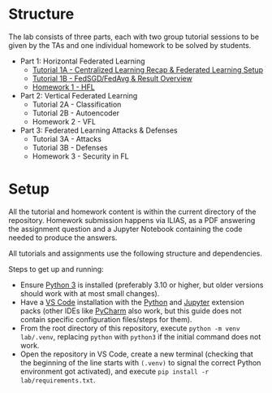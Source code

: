 # Structure

The lab consists of three parts, each with two group tutorial sessions to be given by the TAs and one individual homework to be solved by students.

- Part 1: Horizontal Federated Learning
    - [Tutorial 1A - Centralized Learning Recap & Federated Learning Setup](lab-hfl.ipynb)
    - [Tutorial 1B - FedSGD/FedAvg & Result Overview](lab-hfl.ipynb)
    - [Homework 1 - HFL](hw-hfl.ipynb)
- Part 2: Vertical Federated Learning
    - Tutorial 2A - Classification
    - Tutorial 2B - Autoencoder
    - Homework 2 - VFL
- Part 3: Federated Learning Attacks & Defenses
    - Tutorial 3A - Attacks
    - Tutorial 3B - Defenses
    - Homework 3 - Security in FL

# Setup

All the tutorial and homework content is within the current directory of the repository. Homework submission happens via ILIAS, as a PDF answering the assignment question and a Jupyter Notebook containing the code needed to produce the answers.

All tutorials and assignments use the following structure and dependencies.

Steps to get up and running:
- Ensure [Python 3](https://www.python.org/downloads/) is installed (preferably 3.10 or higher, but older versions should work with at most small changes).
- Have a [VS Code](https://code.visualstudio.com/Download) installation with the [Python](https://marketplace.visualstudio.com/items?itemName=ms-python.python) and [Jupyter](https://marketplace.visualstudio.com/items?itemName=ms-toolsai.jupyter) extension packs (other IDEs like [PyCharm](https://www.jetbrains.com/pycharm/download/) also work, but this guide does not contain specific configuration files/steps for them).
- From the root directory of this repository, execute `python -m venv lab/.venv`, replacing `python` with `python3` if the initial command does not work.
- Open the repository in VS Code, create a new terminal (checking that the beginning of the line starts with `(.venv)` to signal the correct Python environment got activated), and execute `pip install -r lab/requirements.txt`.
